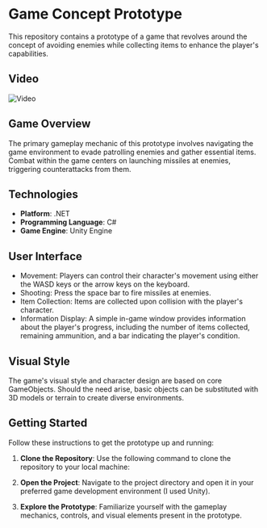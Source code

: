 # Game Concept Prototype

This repository contains a prototype of a game that revolves around the concept of avoiding enemies while collecting items to enhance the player's capabilities.

## Video

![Video](./video.gif)

## Game Overview

The primary gameplay mechanic of this prototype involves navigating the game environment to evade patrolling enemies and gather essential items. Combat within the game centers on launching missiles at enemies, triggering counterattacks from them.

## Technologies

- **Platform**: .NET
- **Programming Language**: C#
- **Game Engine**: Unity Engine

## User Interface

- Movement: Players can control their character's movement using either the WASD keys or the arrow keys on the keyboard.
- Shooting: Press the space bar to fire missiles at enemies.
- Item Collection: Items are collected upon collision with the player's character.
- Information Display: A simple in-game window provides information about the player's progress, including the number of items collected, remaining ammunition, and a bar indicating the player's condition.

## Visual Style

The game's visual style and character design are based on core GameObjects. Should the need arise, basic objects can be substituted with 3D models or terrain to create diverse environments.

## Getting Started

Follow these instructions to get the prototype up and running:

1. **Clone the Repository**: Use the following command to clone the repository to your local machine:

2. **Open the Project**: Navigate to the project directory and open it in your preferred game development environment (I used Unity).

3. **Explore the Prototype**: Familiarize yourself with the gameplay mechanics, controls, and visual elements present in the prototype.
